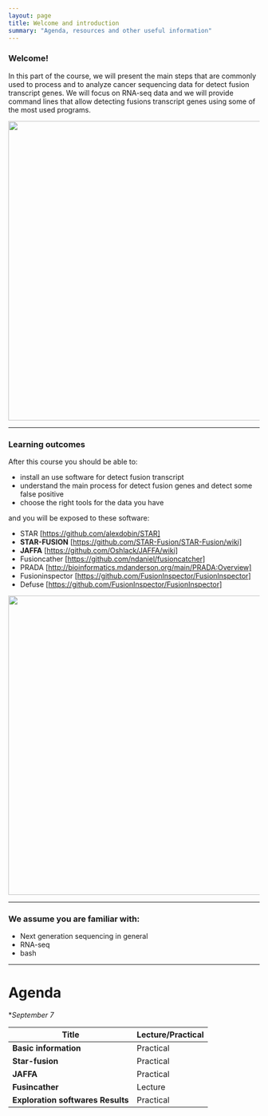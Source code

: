 ```yaml
---
layout: page
title: Welcome and introduction
summary: "Agenda, resources and other useful information"
---
```


### Welcome!

In this part of the course, we will present the main steps that are commonly used to process and to analyze cancer sequencing data for detect fusion transcript genes. We will focus on RNA-seq data and we will provide command lines that allow detecting fusions transcript genes using some of the most used programs.

<img src="{{site.url}}/images/miniom.jpeg" width="600">



---
### Learning outcomes

After this course you should be able to:

- install  an use  software for detect fusion transcript
- understand the main process for detect fusion genes and detect some false positive 
- choose the right tools for the data you have


and you will be exposed to these software:

- STAR [https://github.com/alexdobin/STAR]
- **STAR-FUSION** [https://github.com/STAR-Fusion/STAR-Fusion/wiki]
- **JAFFA** [https://github.com/Oshlack/JAFFA/wiki]
- Fusioncather [https://github.com/ndaniel/fusioncatcher]
- PRADA [http://bioinformatics.mdanderson.org/main/PRADA:Overview]
- Fusioninspector [https://github.com/FusionInspector/FusionInspector]
- Defuse [https://github.com/FusionInspector/FusionInspector]


<img src="{{site.url}}/images/p3.jpeg" width="600">


---
### We assume you are familiar with:

-  Next generation sequencing in general
-  RNA-seq
- bash



---
# Agenda

**September 7*

Title | Lecture/Practical
------|-------------------
**Basic information** | Practical
**Star-fusion** | Practical
**JAFFA** | Practical
**Fusincather** | Lecture
**Exploration softwares Results** | Practical
